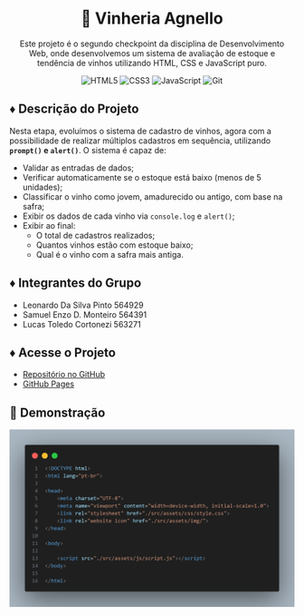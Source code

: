 <h1 align="center">🍇 Vinheria Agnello </h1>
<p align="center">Este projeto é o segundo checkpoint da disciplina de Desenvolvimento Web, onde desenvolvemos um sistema de avaliação de estoque e tendência de vinhos utilizando HTML, CSS e JavaScript puro.</p>


<div align="center">

![HTML5](https://img.shields.io/badge/HTML5-E34F26?style=flat&logo=html5&logoColor=white)
![CSS3](https://img.shields.io/badge/CSS3-1572B6?style=flat&logo=css3&logoColor=white)
![JavaScript](https://img.shields.io/badge/JavaScript-F7DF1E?style=flat&logo=javascript&logoColor=black)
![Git](https://img.shields.io/badge/Git-F05032?style=flat&logo=git&logoColor=white)

</div>


## ♦ Descrição do Projeto

Nesta etapa, evoluímos o sistema de cadastro de vinhos, agora com a possibilidade de realizar múltiplos cadastros em sequência, utilizando **`prompt()` e `alert()`**. O sistema é capaz de:

- Validar as entradas de dados;
- Verificar automaticamente se o estoque está baixo (menos de 5 unidades);
- Classificar o vinho como jovem, amadurecido ou antigo, com base na safra;
- Exibir os dados de cada vinho via `console.log` e `alert()`;
- Exibir ao final:
  - O total de cadastros realizados;
  - Quantos vinhos estão com estoque baixo;
  - Qual é o vinho com a safra mais antiga.


## ♦ Integrantes do Grupo

- Leonardo Da Silva Pinto 564929
- Samuel Enzo D. Monteiro 564391
- Lucas Toledo Cortonezi 563271


## ♦ Acesse o Projeto

- [Repositório no GitHub](https://github.com/usuario/vinheria-agnello-checkpoint02)
- [GitHub Pages](https://usuario.github.io/vinheria-agnello-checkpoint02)


## 🎇 Demonstração

![Demonstração do sistema](./src/assets/img/imagem%20teste.png)